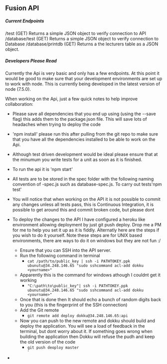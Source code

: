 ## Fusion API

##### Current Endpoints
 /test (GET) Returns a simple JSON object to verify connection to API
 /database/test (GET) Returns a simple JSON object to verify connection to Database
 /database/printdb (GET) Returns a the lecturers table as a JSON object.

##### Developers Please Read

Currently the Api is very basic and only has a few endpoints. At this point it would be good to make sure that your development environments are set up to work with node. This is currently being developed in the latest version of node (7.5.0).

When working on the Api, just a few quick notes to help improve collaboration:

- Please save all dependencies that you end up using (using the --save flag) this adds them to the package.json file. This will save lots of headaches when trying to deploy the code

- 'npm install' please run this after pulling from the git repo to make sure that you have all the dependencies installed to be able to work on the Api.

- Although test driven development would be ideal please ensure that at the minumum you write tests for a unit as soon as it is finished.

- To run the api it is 'npm start'
- All tests are to be stored in the spec folder with the following naming convention of <unit>-spec.js such as database-spec.js. To carry out tests'npm test'

- You will notice that when working on the API it is not possible to commit any changes unless all tests pass, this is Continuous Integration, it is possible to get around this and commit broken code, but please dont

- To deploy the changes to the API I have configured a heroku like environment allowing deployment by just git push deploy. Drop me a PM for me to help you set it up as it is fiddly. Alternatly here are the steps if you wish to do it yourself. Note these steps are for UNIX based environments, there are ways to do it on windows but they are not fun :/
    - Ensure that you can SSH into the API server.
    - Run the following command in terminal
        - `cat /path/to/public_key | ssh -i PATHTOKEY.ppk ubunutu@34.248.146.65 "sudo sshcommand acl-add dokku <yourname>"`
     - Apparently this is the command for windows athough I couldnt get it working
        - `"C:\path\to\public_key"| ssh -i PATHTOKEY.ppk ubunutu@34.248.146.65 "sudo sshcommand acl-add dokku <yourname>"`
    - Once that is done then It should echo a bunch of random digits back to you (this is the fingerprint of the SSH connection)
    - Add the Git remote
        - `git remote add deploy dokku@34.248.146.65:api`
    - Now you can push to the new remote and dokku should build and deploy the application. You will see a load of feedback in the terminal, but dont worry about it. If something goes wrong when building the application then Dokku will refuse the pudh and keep the old version of the code
        -  `git push deoploy master`  
`
- 

